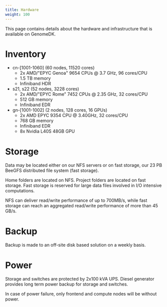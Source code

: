 ```yaml
---
title: Hardware
weight: 100
---
```


This page contains details about the hardware and infrastructure that is available on GenomeDK.

# Inventory

* cn-\[1001-1060\] (60 nodes, 11520 cores)
    * 2x AMD/"EPYC Genoa" 9654 CPUs @ 3.7 GHz, 96 cores/CPU
    * 1.5 TB memory
    * Infiniband HDR
* s21, s22 (52 nodes, 3228 cores)
    * 2x AMD/"EPYC Rome" 7452 CPUs @ 2.35 GHz, 32 cores/CPU
    * 512 GB memory
    * Infiniband EDR
* gn-\[1001-1002] (2 nodes, 128 cores, 16 GPUs)
    * 2x AMD EPYC 9354 CPU @ 3.40GHz, 32 cores/CPU
    * 768 GB memory
    * Infiniband EDR
    * 8x Nvidia L40S 48GB GPU

# Storage

Data may be located either on our NFS servers or on fast storage, our 23
PB BeeGFS distributed file system (fast storage).

Home folders are located on NFS. Project folders are located on fast
storage. Fast storage is reserved for large data files involved in I/O
intensive computations.

NFS can deliver read/write performance of up to 700MB/s, while fast
storage can reach an aggregated read/write performance of more than 45
GB/s.

# Backup

Backup is made to an off-site disk based solution on a weekly basis.

# Power

Storage and switches are protected by 2x100 kVA UPS. Diesel generator
provides long term power backup for storage and switches.

In case of power failure, only frontend and compute nodes will be
without power.
